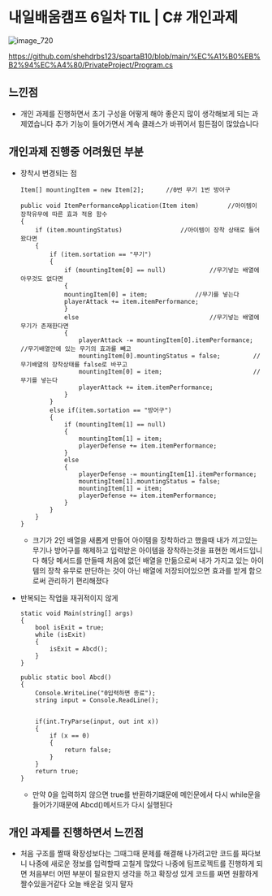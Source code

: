 # 내일배움캠프 6일차 TIL | C# 개인과제

![image_720](https://github.com/KimMaYa1/NBC/assets/141565207/e84deae9-27a9-4728-a617-7bc512f9d10b)

<htr>https://github.com/shehdrbs123/spartaB10/blob/main/%EC%A1%B0%EB%B2%94%EC%A4%80/PrivateProject/Program.cs

## 느낀점

- 개인 과제를 진행하면서 초기 구성을 어떻게 해야 좋은지 많이 생각해보게 되는 과제였습니다
  추가 기능이 들어가면서 계속 클래스가 바뀌어서 힘든점이 많았습니다

## 개인과제 진행중 어려웠던 부분
   
 - 장착시 변경되는 점
    ```
    Item[] mountingItem = new Item[2];      //0번 무기 1번 방어구
    
    public void ItemPerformanceApplication(Item item)        //아이템이 장착유무에 따른 효과 적용 함수
    {
        if (item.mountingStatus)                //아이템이 장착 상태로 들어왔다면
        {   
            if (item.sortation == "무기")
            {
                if (mountingItem[0] == null)            //무기넣는 배열에 아무것도 없다면
                {
                mountingItem[0] = item;             //무기를 넣는다
                playerAttack += item.itemPerformance;
                }
                else                                    //무기넣는 배열에 무기가 존재한다면
                {
                    playerAttack -= mountingItem[0].itemPerformance;    //무기배열안에 있는 무기의 효과를 빼고
                    mountingItem[0].mountingStatus = false;         //무기배열의 장착상태를 false로 바꾸고
                    mountingItem[0] = item;                         //무기를 넣는다
                    playerAttack += item.itemPerformance;
                }
            }
            else if(item.sortation == "방어구")
            {
                if (mountingItem[1] == null)
                {
                    mountingItem[1] = item;
                    playerDefense += item.itemPerformance;
                }
                else
                {
                    playerDefense -= mountingItem[1].itemPerformance;
                    mountingItem[1].mountingStatus = false;
                    mountingItem[1] = item;
                    playerDefense += item.itemPerformance;
                }
            }
        }
    }
    ```
   - 크기가 2인 배열을 새롭게 만들어 아이템을 장착하라고 했을때 내가 끼고있는 무기나 방어구를 해제하고 입력받은 아이템을 장착하는것을 표현한 메서드입니다
     해당 메서드를 만들때 처음에 없던 배열을 만듦으로써 내가 가지고 있는 아이템의 장착 유무로 판단하는 것이 아닌 배열에 저장되어있으면 효과를 받게 함으로써
     관리하기 편리해졌다

 - 반복되는 작업을 재귀적이지 않게
    ```
    static void Main(string[] args)
    {
        bool isExit = true;
        while (isExit)
        {
            isExit = Abcd();
        }
    }

    public static bool Abcd()
    {
        Console.WriteLine("0입력하면 종료");
        string input = Console.ReadLine();


        if(int.TryParse(input, out int x))
        {
            if (x == 0)
            {
                return false;
            }
        }
        return true;
    }
    ```
   - 만약 0을 입력하지 않으면 true를 반환하기떄문에 메인문에서 다시 while문을 들어가기때문에 Abcd()메서드가 다시 실행된다

## 개인 과제를 진행하면서 느낀점

 - 처음 구조를 짤때 확장성보다는 그때그때 문제를 해결해 나가려고만 코드를 짜다보니 나중에 새로운 정보를 입력할때 고칠게 많았다
   나중에 팀프로젝트를 진행하게 되면 처음부터 어떤 부분이 필요한지 생각을 하고 확장성 있게 코드를 짜면 원활하게 짤수있을거같다
   오늘 배운걸 잊지 말자